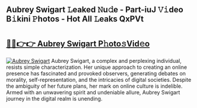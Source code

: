 ## Aubrey Swigart 𝙻eaked 𝙽u𝚍e - Part-iuJ 𝚅𝚒deo B𝚒kini 𝙿hotos - Hot All 𝙻eaks QxPVt

# <h2><a href="http://ld6413.urlbe.top/?page=Aubrey+Swigart">🔗🔗👉👉 Aubrey Swigart P𝚑oto𝚜Vid𝚎o</a></h2>

[![Aubrey Swigart](https://i.imgur.com/eBuTRDB.gif)](http://ld6413.urlbe.top/?page=Aubrey+Swigart)
Aubrey Swigart, a complex and perplexing individual, resists simple characterization. Her unique approach to creating an online presence has fascinated and provoked observers, generating debates on morality, self-representation, and the intricacies of digital societies. Despite the ambiguity of her future plans, her mark on online culture is indelible. Armed with an unwavering spirit and undeniable allure, Aubrey Swigart journey in the digital realm is unending.
